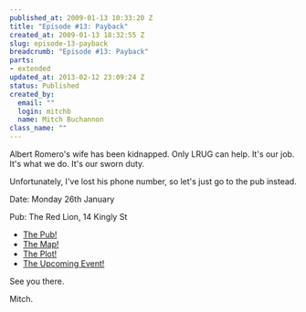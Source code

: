 ```yaml
--- 
published_at: 2009-01-13 10:33:20 Z
title: "Episode #13: Payback"
created_at: 2009-01-13 18:32:55 Z
slug: episode-13-payback
breadcrumb: "Episode #13: Payback"
parts: 
- extended
updated_at: 2013-02-12 23:09:24 Z
status: Published
created_by: 
  email: ""
  login: mitchb
  name: Mitch Buchannon
class_name: ""
---
```


Albert Romero's wife has been kidnapped. Only LRUG can help. It's our job. It's what we do. It's our sworn duty.

Unfortunately, I've lost his phone number, so let's just go to the pub instead.

Date: Monday 26th January

Pub: The Red Lion, 14 Kingly St

- [The Pub!](http://www.fancyapint.com/pubs/pub324.html)
- [The Map!](http://maps.google.co.uk/maps?q=14+Kingly+Street,+W1B+5PR&sll=51.517995,-0.110281&sspn=0.00693,0.018175)
- [The Plot!](http://www.tv.com/baywatch-nights/payback/episode/41753/summary.html?tag=ep_list;title;12)
- [The Upcoming Event!](http://upcoming.yahoo.com/event/1490376/)

See you there.

Mitch.


